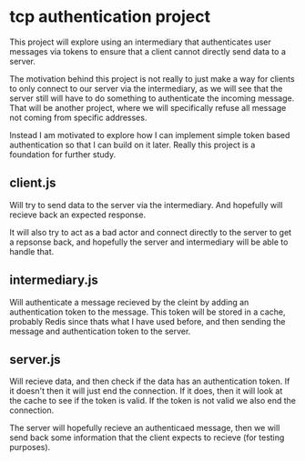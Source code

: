 # tcp authentication project
This project will explore using an intermediary that 
authenticates user messages via tokens to ensure that a 
client cannot directly send data to a server.

The motivation behind this project is not really to just make 
a way for clients to only connect to our server via the 
intermediary, as we will see that the server still will have 
to do something to authenticate the incoming message. That 
will be another project, where we will specifically refuse 
all message not coming from specific addresses.

Instead I am motivated to explore how I can implement simple 
token based authentication so that I can build on it later. 
Really this project is a foundation for further study.

## client.js
Will try to send data to the server via the intermediary. And 
hopefully will recieve back an expected response.

It will also try to act as a bad actor and connect directly 
to the server to get a repsonse back, and hopefully the 
server and intermediary will be able to handle that.

## intermediary.js
Will authenticate a message recieved by the cleint by adding 
an authentication token to the message. This token will be 
stored in a cache, probably Redis since thats what I have 
used before, and then sending the message and authentication 
token to the server. 

## server.js
Will recieve data, and then check if the data has an 
authentication token. If it doesn't then it will just end the 
connection. If it does, then it will look at the cache to see 
if the token is valid. If the token is not valid we also end 
the connection.

The server will hopefully recieve an authenticaed message, 
then we will send back some information that the client 
expects to recieve (for testing purposes).